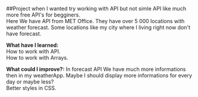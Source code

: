 ##Project when I wanted try working with API but not simle API like much more free API's for begginers.  
Here We have API from MET Office. They have over 5 000 locations with weather forecast. Some locations like my city where I living right now don't have forecast.  

**What have I learned:**  
How to work with API.  
How to work with Arrays.  
  
**What could I improve?:**
In forecast API We have much more informations then in my weatherApp. Maybe I should display more informations for every day or maybe less?   
Better styles in CSS.  
